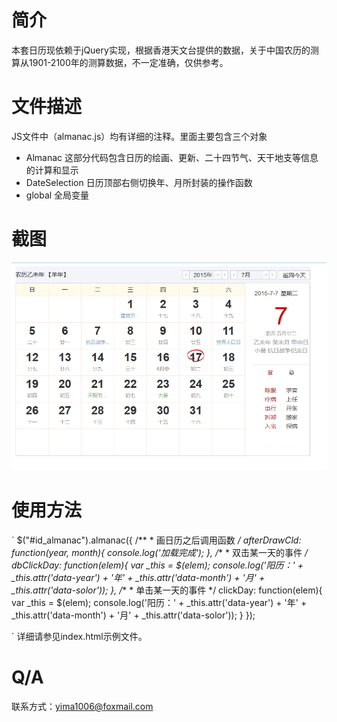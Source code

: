 # 简介
 本套日历现依赖于jQuery实现，根据香港天文台提供的数据，关于中国农历的测算从1901-2100年的测算数据，不一定准确，仅供参考。

# 文件描述
  JS文件中（almanac.js）均有详细的注释。里面主要包含三个对象
  * Almanac 这部分代码包含日历的绘画、更新、二十四节气、天干地支等信息的计算和显示
  * DateSelection 日历顶部右侧切换年、月所封装的操作函数
  * global 全局变量

# 截图
  ![日历截图](shortcut.png)

# 使用方法
`
  $("#id_almanac").almanac({
    /**
     * 画日历之后调用函数
     */
    afterDrawCld: function(year, month){
      console.log('加载完成');
    },
    /**
     * 双击某一天的事件
     */
    dbClickDay: function(elem){
      var _this = $(elem);
      console.log('阳历：' + _this.attr('data-year') + '年' + _this.attr('data-month') + '月' + _this.attr('data-solor'));
    },
    /**
     * 单击某一天的事件
     */
    clickDay: function(elem){
      var _this = $(elem);
      console.log('阳历：' + _this.attr('data-year') + '年' + _this.attr('data-month') + '月' + _this.attr('data-solor'));
    }
  });

`
详细请参见index.html示例文件。

# Q/A
  联系方式：yima1006@foxmail.com